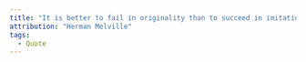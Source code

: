 ```yaml
---
title: "It is better to fail in originality than to succeed in imitation."
attribution: "Herman Melville"
tags:
  - Quote
---
```

